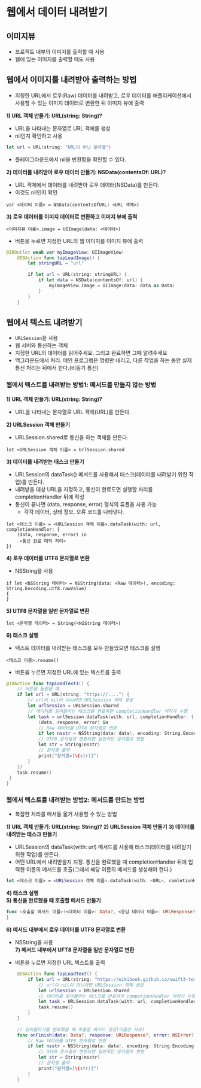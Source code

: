 # 웹에서 데이터 내려받기   

## 이미지뷰  
- 프로젝트 내부의 이미지를 출력할 때 사용  
- 웹에 있는 이미지를 출력할 때도 사용  

## 웹에서 이미지를 내려받아 출력하는 방법  
- 지정한 URL에서 로우(Raw) 데이터를 내려받고, 로우 데이터를 애플리케이션에서 사용할 수 있는 이미지 데이터로 변환한 뒤 이미지 뷰에 출력  

**1) URL 객체 만들기: URL(string: String)?**  

- URL을 나타내는 문자열로 URL 객체를 생성  
- nil인지 확인하고 사용  
```swift
let url = URL(string: "URL이 아닌 문자열")  
```
- 플레이그라운드에서 nil을 반환함을 확인할 수 있다.  

**2) 데이터를 내려받아 로우 데이터 만들기: NSData(contentsOf: URL)?**  
- URL 객체에서 데이터를 내려받아 로우 데이터(NSData)를 만든다.  
- 이것도 nil인지 확인   
```
var <데이터 이름> = NSData(contentsOfURL: <URL 객체>)
```

**3) 로우 데이터를 이미지 데이터로 변환하고 이미지 뷰에 출력**  
```
<이미지뷰 이름>.image = UIImage(data: <데이터>) 
```

- 버튼을 누르면 지정한 URL의 웹 이미지를 이미지 뷰에 출력  
```swift
@IBOutlet weak var myImageView: UIImageView!
    @IBAction func tapLoadImage() {
        let stringURL = "url"
       
        if let url = URL(string: stringURL) {
            if let data = NSData(contentsOf: url) {
                myImageView.image = UIImage(data: data as Data)
            }
        }
    }
```


## 웹에서 텍스트 내려받기  

- `URLSession`을 사용  
 - 웹 서버와 통신하는 객체  
 - 지정한 URL의 데이터를 읽어주세요. 그리고 완료하면 그때 알려주세요  
 - 백그라운드에서 처리. 메인 프로그램은 명령만 내리고, 다른 작업을 하는 동안 실제 통신 처리는 뒤에서 한다.(비동기 통신)  

### 웹에서 텍스트를 내려받는 방법1: 메서드를 만들지 않는 방법  

**1) URL 객체 만들기: URL(string: String)?**  
- URL을 나타내는 문자열로 URL 객체(URL)를 만든다.  

**2) URLSession 객체 만들기**  
- URLSession.shared로 통신을 하는 객체를 만든다.  
```
let <URLSession 객체 이름> = UrlSession.shared
```

**3) 데이터를 내려받는 태스크 만들기**  

- URLSession의 dataTask() 메서드를 사용해서 태스크(데이터를 내려받기 위한 작업)를 만든다.  
- 내려받을 대상 URL을 지정하고, 통신이 완료도면 실행할 처리를 completionHandler 뒤에 작성  
- 통신이 끝나면 (data, response, error) 형식의 튜플을 사용 가능  
  - 각각 데이터, 상태 정보, 오류 코드를 나타낸다.  
```
let <태스크 이름> = <URLSession 객체 이름>.dataTask(with: url, completionHandler: {
    (data, response, error) in
     <통신 완료 때의 처리>
})
```

**4) 로우 데이터를 UTF8 문자열로 변환**  
- NSString을 사용  
```
if let <NSString 데이터> = NSString(data: <Raw 데이터>!, encoding: String.Encoding.utf8.rawValue)
{
}
```

**5) UTF8 문자열을 일반 문자열로 변환**  
```
let <문자열 데이터> = String(<NSString 데이터>)
```

**6) 태스크 실행**  
- 텍스트 데이터를 내려받는 태스크를 모두 만들었으면 태스크를 실행  
```
<태스크 이름>.resume()
```

- 버튼을 누르면 지정한 URL에 있는 텍스트를 출력  
```swift  
@IBAction func tapLoadText1() {
    // 버튼을 눌렀을 때  
    if let url = URL(string: "https://....") {
        // url이 nil이 아니라면 URLSession 객체 생성  
        let urlSession = URLSession.shared  
        // 데이터를 읽어들이는 태스크를 완료하면 completionHandler 처리가 수행  
        let task = urlSession.dataTask(with: url, completionHandler: {
            (data, response, error) in   
            // Raw 데이터를 UTF8 문자열로 변환  
            if let nsstr = NSString(data: data!, encoding: String.Encoding.utf8.rawValue) {
            // UTF8 문자열로 변환되면 일반적인 문자열로 변환  
            let str = String(nsstr)  
            // 문자열 출력  
            print("문자열=[\(str)]")
        }
    })
    task.resume()
 }
}
```

### 웹에서 텍스트를 내려받는 방법2: 메서드를 만드는 방법  

- 복잡한 처리를 메서들 옮겨 사용할 수 있는 방법  

**1) URL 객체 만들기: URL(string: String)?**
**2) URLSession 객체 만들기**
**3) 데이터를 내려받는 태스크 만들기**  

- URLSession의 dataTask(with: url) 메서드를 사용해 태스크(데이터를 내려받기 위한 작업)를 만든다.  
- 어떤 URL에서 내려받을지 지정. 통신을 완료했을 때 completionHandler 뒤에 입력한 이름의 메서드를 호출(그래서 해당 이름의 메서드를 생성해야 한다.)  
```swift 
let <태스크 이름> = <URLSession 객체 이름>.dataTask(with: <URL>, comletionHandler: <호출할 메서드 이름>)
```

**4) 태스크 실행**  
**5) 통신을 완료했을 때 호출할 메서드 만들기**  
```swift
func <호출할 메서드 이름>(<데이터 이름>: Data?, <응답 데이터 이름>: URLResponse?, <오류 데이터 이름>: NSError?) {
}
```

**6) 메서드 내부에서 로우 데이터를 UTF8 문자열로 변환**  
- NSString을 사용  
**7) 메서드 내부에서 UFT8 문자열을 일반 문자열로 변환**  

- 버튼을 누르면 지정한 URL 텍스트를 출력  
```swift
    @IBAction func tapLoadText() {
        if let url = URL(string: "https://wikibook.github.io/swift3-textbook/test.txt") {
            // url이 nil이 아니라면 URLSession 객체 생성 
            let urlSession = URLSession.shared
            // 데이터를 읽어들이는 태스크를 완료하면 competionHandler 처리가 수행
            let task = URLSession.dataTask(with: url, completionHandler: onFinish)
            task.resume()
        }
    }
    
    // 읽어들이기를 완료했을 때 호출할 메서드 생성(이름은 자유)  
    func onFinish(data: Data?, response: URLResponse?, error: NSError?) {
        // Raw 데이터를 UTF8 문자열로 변환
        if let nsstr = NSString(data: data!, encoding: String.Encoding.utf8.rawValue) {
            // UTF8 문자열로 변환되면 일반적인 문자열로 변환
            let str = String(nsstr)
            // 문자열 출력
            print("문자열=[\(str)]")
        }
    }
```
